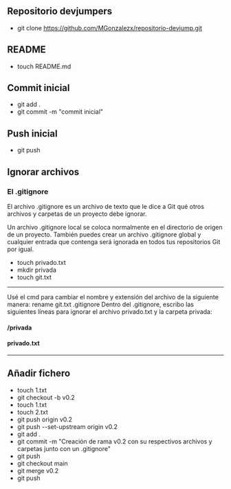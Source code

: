 ## Repositorio devjumpers
* git clone https://github.com/MGonzalezx/repositorio-devjump.git

## README

* touch README.md

## Commit inicial
* git add .
* git commit -m "commit inicial"

## Push inicial
* git push

## Ignorar archivos

### El .gitignore

El archivo .gitignore es un archivo de texto que le dice a Git qué otros archivos y carpetas de un proyecto debe ignorar.

Un archivo .gitignore local se coloca normalmente en el directorio de origen de un proyecto. También puedes crear un archivo .gitignore global y cualquier entrada que contenga será ignorada en todos tus repositorios Git por igual.



* touch privado.txt
* mkdir privada
* touch git.txt

------
Usé el cmd para cambiar el nombre y extensión del archivo de la siguiente manera: rename git.txt .gitignore
Dentro del .gitignore, escribo las siguientes líneas para ignorar el archivo privado.txt y la carpeta privada:
#### /privada
#### privado.txt
------

## Añadir fichero
* touch 1.txt
* git checkout -b v0.2
* touch 1.txt
* touch 2.txt
* git push origin v0.2
* git push --set-upstream origin v0.2
* git add .
* git commit -m "Creación de rama v0.2 con su respectivos archivos y carpetas junto con un .gitignore"
* git push
* git checkout main
* git merge v0.2
* git push

